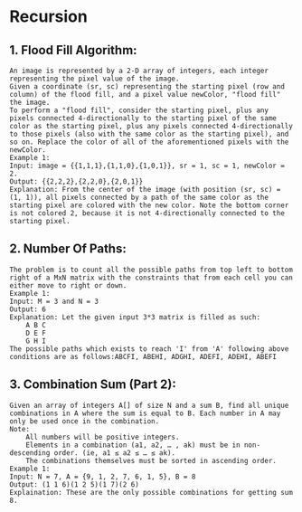 # Recursion

## 1. Flood Fill Algorithm: 
    An image is represented by a 2-D array of integers, each integer representing the pixel value of the image.
    Given a coordinate (sr, sc) representing the starting pixel (row and column) of the flood fill, and a pixel value newColor, "flood fill" the image.
    To perform a "flood fill", consider the starting pixel, plus any pixels connected 4-directionally to the starting pixel of the same color as the starting pixel, plus any pixels connected 4-directionally to those pixels (also with the same color as the starting pixel), and so on. Replace the color of all of the aforementioned pixels with the newColor.
    Example 1:
    Input: image = {{1,1,1},{1,1,0},{1,0,1}}, sr = 1, sc = 1, newColor = 2.
    Output: {{2,2,2},{2,2,0},{2,0,1}}
    Explanation: From the center of the image (with position (sr, sc) = (1, 1)), all pixels connected by a path of the same color as the starting pixel are colored with the new color. Note the bottom corner is not colored 2, because it is not 4-directionally connected to the starting pixel. 

## 2. Number Of Paths:
    The problem is to count all the possible paths from top left to bottom right of a MxN matrix with the constraints that from each cell you can either move to right or down.
    Example 1:
    Input: M = 3 and N = 3
    Output: 6
    Explanation: Let the given input 3*3 matrix is filled as such: 
        A B C
        D E F
        G H I
    The possible paths which exists to reach 'I' from 'A' following above conditions are as follows:ABCFI, ABEHI, ADGHI, ADEFI, ADEHI, ABEFI

## 3. Combination Sum (Part 2):
    Given an array of integers A[] of size N and a sum B, find all unique combinations in A where the sum is equal to B. Each number in A may only be used once in the combination.
    Note: 
        All numbers will be positive integers.
        Elements in a combination (a1, a2, … , ak) must be in non-descending order. (ie, a1 ≤ a2 ≤ … ≤ ak).
        The combinations themselves must be sorted in ascending order.
    Example 1:
    Input: N = 7, A = {9, 1, 2, 7, 6, 1, 5}, B = 8
    Output: (1 1 6)(1 2 5)(1 7)(2 6)
    Explaination: These are the only possible combinations for getting sum 8.